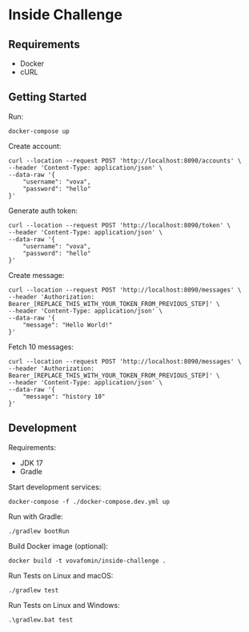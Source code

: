 # Inside Challenge

## Requirements

- Docker
- cURL

## Getting Started

Run:

```shell
docker-compose up
```

Create account:

```shell
curl --location --request POST 'http://localhost:8090/accounts' \
--header 'Content-Type: application/json' \
--data-raw '{
    "username": "vova",
    "password": "hello"
}'
```

Generate auth token:

```shell
curl --location --request POST 'http://localhost:8090/token' \
--header 'Content-Type: application/json' \
--data-raw '{
    "username": "vova",
    "password": "hello"
}'
```

Create message:

```shell
curl --location --request POST 'http://localhost:8090/messages' \
--header 'Authorization: Bearer_[REPLACE_THIS_WITH_YOUR_TOKEN_FROM_PREVIOUS_STEP]' \
--header 'Content-Type: application/json' \
--data-raw '{
    "message": "Hello World!"
}'
```

Fetch 10 messages:

```shell
curl --location --request POST 'http://localhost:8090/messages' \
--header 'Authorization: Bearer_[REPLACE_THIS_WITH_YOUR_TOKEN_FROM_PREVIOUS_STEP]' \
--header 'Content-Type: application/json' \
--data-raw '{
    "message": "history 10"
}'
```

## Development

Requirements:

- JDK 17
- Gradle

Start development services:

```shell
docker-compose -f ./docker-compose.dev.yml up
```

Run with Gradle:

```shell
./gradlew bootRun
```

Build Docker image (optional):

```shell
docker build -t vovafomin/inside-challenge .
```

Run Tests on Linux and macOS:

```shell
./gradlew test
```

Run Tests on Linux and Windows:

```shell
.\gradlew.bat test
```
